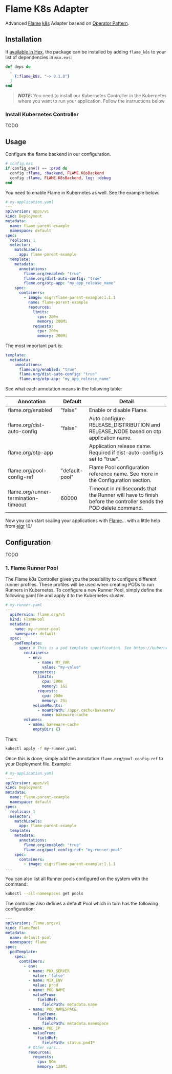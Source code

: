 # Flame K8s Adapter

Advanced [Flame](https://github.com/phoenixframework/flame) [k8s](https://kubernetes.io) Adapter basead on [Operator Pattern](https://kubernetes.io/docs/concepts/extend-kubernetes/operator/).

## Installation

If [available in Hex](https://hex.pm/docs/publish), the package can be installed
by adding `flame_k8s` to your list of dependencies in `mix.exs`:

```elixir
def deps do
  [
    {:flame_k8s, "~> 0.1.0"}
  ]
end
```

> **_NOTE:_** You need to install our Kubernetes Controller in the Kubernetes where you want to run your application. Follow the instructions below

### Install Kubernetes Controller

TODO

## Usage

Configure the flame backend in our configuration.

```elixir
# config.exs
if config_env() == :prod do
  config :flame, :backend, FLAME.K8sBackend
  config :flame, FLAME.K8sBackend, log: :debug
end
```

You need to enable Flame in Kubernetes as well. See the example below:

```yaml
# my-application.yaml
---
apiVersion: apps/v1
kind: Deployment
metadata:
  name: flame-parent-example
  namespace: default
spec:
  replicas: 1
  selector:
    matchLabels:
      app: flame-parent-example
  template:
    metadata:
      annotations:
        flame.org/enabled: "true"
        flame.org/dist-auto-config: "true"
        flame.org/otp-app: "my_app_release_name"
    spec:
      containers:
        - image: eigr/flame-parent-example:1.1.1
          name: flame-parent-example
          resources:
            limits:
              cpu: 200m
              memory: 200Mi
            requests:
              cpu: 200m
              memory: 200Mi
```

The most important part is:

```yaml
template:
  metadata:
    annotations:
      flame.org/enabled: "true"
      flame.org/dist-auto-config: "true"
      flame.org/otp-app: "my_app_release_name"
```

See what each annotation means in the following table:

| Annotation                           | Default          | Detail        |
| -------------------------------------| -----------------| ------------- | 
| flame.org/enabled                    | "false"          | Enable or disable Flame. |
| flame.org/dist-auto-config           | "false"          | Auto configure RELEASE_DISTRIBUTION and RELEASE_NODE based on otp application name.             |
| flame.org/otp-app                    |                  | Application release name. Required if dist-auto-config is set to "true".  |
| flame.org/pool-config-ref            | "default-pool"   | Flame Pool configuration reference name. See more in the Configuration section.           |
| flame.org/runner-termination-timeout | 60000            | Timeout in milliseconds that the Runner will have to finish before the controller sends the POD delete command.

Now you can start scaling your applications with [Flame](https://github.com/phoenixframework/flame)... with a little help from [eigr](https://github.com/eigr) \0/

## Configuration

TODO

### 1. Flame Runner Pool

The Flame k8s Controller gives you the possibility to configure different runner profiles. These profiles will be used when creating PODs to run Runners in Kubernetes.
To configure a new Runner Pool, simply define the following yaml file and apply it to the Kubernetes cluster.

```yaml
# my-runner.yaml
---
  apiVersion: flame.org/v1
  kind: FlamePool
  metadata:
    name: my-runner-pool
    namespace: default
  spec:
    podTemplate:
      spec: # This is a pod template specification. See https://kubernetes.io/docs/concepts/workloads/pods/#pod-templates
        containers:
          - env:
              - name: MY_VAR
                value: "my-value"
            resources:
              limits:
                cpu: 200m
                memory: 1Gi
              requests:
                cpu: 200m
                memory: 2Gi
            volumeMounts:
              - mountPath: /app/.cache/bakeware/
                name: bakeware-cache
        volumes:
          - name: bakeware-cache
            emptyDir: {}
```

Then:

```sh
kubectl apply -f my-runner.yaml
```

Once this is done, simply add the annotation `flame.org/pool-config-ref` to your Deployment file. Example:

```yaml
# my-application.yaml
---
apiVersion: apps/v1
kind: Deployment
metadata:
  name: flame-parent-example
  namespace: default
spec:
  replicas: 1
  selector:
    matchLabels:
      app: flame-parent-example
  template:
    metadata:
      annotations:
        flame.org/enabled: "true"
        flame.org/pool-config-ref: "my-runner-pool"
    spec:
      containers:
        - image: eigr/flame-parent-example:1.1.1
...        
```

You can also list all Runner pools configured on the system with the command:

```sh
kubectl --all-namespaces get pools
```

The controller also defines a default Pool which in turn has the following configuration:

```yaml
---
apiVersion: flame.org/v1
kind: FlamePool
metadata:
  name: default-pool
  namespace: flame
spec:
  podTemplate:
    spec:
      containers:
        - env:
          - name: PHX_SERVER
            value: "false"
          - name: MIX_ENV
            value: prod
          - name: POD_NAME
            valueFrom:
              fieldRef:
                fieldPath: metadata.name
          - name: POD_NAMESPACE
            valueFrom:
              fieldRef:
                fieldPath: metadata.namespace
          - name: POD_IP
            valueFrom:
              fieldRef:
                fieldPath: status.podIP
          # Other vars...
          resources:
            requests:
              cpu: 50m
              memory: 128Mi
```